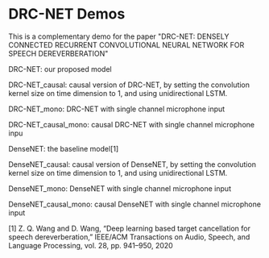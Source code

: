 # DRC-NET Demos
This is a complementary demo for the paper "DRC-NET: DENSELY CONNECTED RECURRENT CONVOLUTIONAL NEURAL NETWORK FOR SPEECH DEREVERBERATION"

DRC-NET: our proposed model

DRC-NET_causal: causal version of DRC-NET, by setting the convolution kernel size on time dimension to 1, and using unidirectional LSTM.

DRC-NET_mono: DRC-NET with single channel microphone input 

DRC-NET_causal_mono: causal DRC-NET with single channel microphone inpu

DenseNET: the baseline model[1]

DenseNET_causal: causal version of DenseNET, by setting the convolution kernel size on time dimension to 1, and using unidirectional LSTM.

DenseNET_mono: DenseNET with single channel microphone input 

DenseNET_causal_mono: causal DenseNET with single channel microphone input

[1] Z. Q. Wang and D. Wang, “Deep learning based target cancellation for speech dereverberation,” IEEE/ACM Transactions on Audio, Speech, and Language Processing, vol. 28, pp. 941–950, 2020
